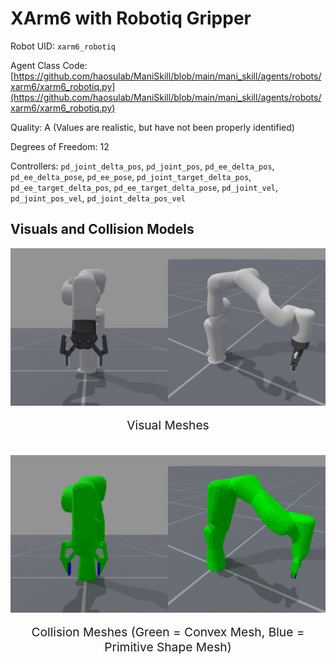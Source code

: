 <!-- THIS IS ALL GENERATED DOCUMENTATION via generate_robot_docs.py. DO NOT MODIFY THIS FILE DIRECTLY. -->

# XArm6 with Robotiq Gripper

Robot UID: `xarm6_robotiq`

Agent Class Code: [https://github.com/haosulab/ManiSkill/blob/main/mani_skill/agents/robots/xarm6/xarm6_robotiq.py](https://github.com/haosulab/ManiSkill/blob/main/mani_skill/agents/robots/xarm6/xarm6_robotiq.py)

Quality: A (Values are realistic, but have not been properly identified)

Degrees of Freedom: 12

Controllers: `pd_joint_delta_pos`, `pd_joint_pos`, `pd_ee_delta_pos`, `pd_ee_delta_pose`, `pd_ee_pose`, `pd_joint_target_delta_pos`, `pd_ee_target_delta_pos`, `pd_ee_target_delta_pose`, `pd_joint_vel`, `pd_joint_pos_vel`, `pd_joint_delta_pos_vel`

## Visuals and Collision Models

<div>
    <div style="max-width: 100%; display: flex; justify-content: center;">
        <img src="../../_static/robot_images/xarm6_robotiq/front_visual.png" style='min-width:min(50%, 100px);max-width:50%;height:auto' alt="xarm6_robotiq">
        <img src="../../_static/robot_images/xarm6_robotiq/side_visual.png" style='min-width:min(50%, 100px);max-width:50%;height:auto' alt="xarm6_robotiq">
    </div>
    <p style="text-align: center; font-size: 1.2rem;">Visual Meshes</p>
    <br/>
    <div style="max-width: 100%; display: flex; justify-content: center;">
        <img src="../../_static/robot_images/xarm6_robotiq/front_collision.png" style='min-width:min(50%, 100px);max-width:50%;height:auto' alt="xarm6_robotiq">
        <img src="../../_static/robot_images/xarm6_robotiq/side_collision.png" style='min-width:min(50%, 100px);max-width:50%;height:auto' alt="xarm6_robotiq">
    </div>
    <p style="text-align: center; font-size: 1.2rem;">Collision Meshes (Green = Convex Mesh, Blue = Primitive Shape Mesh)</p>
</div>
